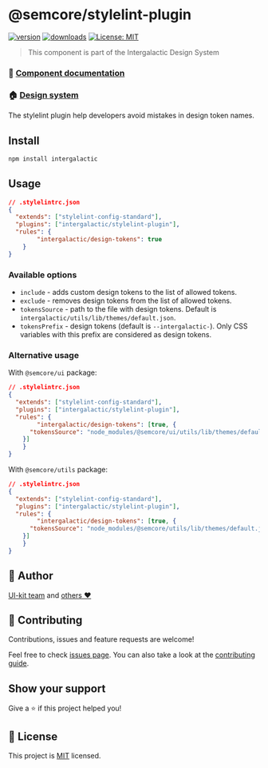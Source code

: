 # @semcore/stylelint-plugin

[![version](https://img.shields.io/npm/v/@semcore/stylelint-plugin.svg)](https://www.npmjs.com/@semcore/stylelint-plugin)
[![downloads](https://img.shields.io/npm/dt/@semcore/stylelint-plugin.svg)](https://www.npmjs.com/package/@semcore/stylelint-plugin)
[![License: MIT](https://img.shields.io/badge/License-MIT-green.svg)](https://github.com/semrush/intergalactic/blob/master/LICENSE)

> This component is part of the Intergalactic Design System

### 📖 [Component documentation](https://developer.semrush.com/intergalactic/style/design-tokens/design-tokens#stylelint-plugin)

### 🏠 [Design system](https://developer.semrush.com/intergalactic/)

The stylelint plugin help developers avoid mistakes in design token names.

## Install

```sh
npm install intergalactic
```

## Usage

```json
// .stylelintrc.json
{
  "extends": ["stylelint-config-standard"],
  "plugins": ["intergalactic/stylelint-plugin"],
  "rules": {
		"intergalactic/design-tokens": true
	}
}
```

### Available options

- `include` - adds custom design tokens to the list of allowed tokens.
- `exclude` - removes design tokens from the list of allowed tokens.
- `tokensSource` - path to the file with design tokens. Default is `intergalactic/utils/lib/themes/default.json`.
- `tokensPrefix` - design tokens (default is `--intergalactic-`). Only CSS variables with this prefix are considered as design tokens.

### Alternative usage

With `@semcore/ui` package: 

```json
// .stylelintrc.json
{
  "extends": ["stylelint-config-standard"],
  "plugins": ["intergalactic/stylelint-plugin"],
  "rules": {
		"intergalactic/design-tokens": [true, {
      "tokensSource": "node_modules/@semcore/ui/utils/lib/themes/default.json",
    }]
	}
}
```

With `@semcore/utils` package:

```json
// .stylelintrc.json
{
  "extends": ["stylelint-config-standard"],
  "plugins": ["intergalactic/stylelint-plugin"],
  "rules": {
		"intergalactic/design-tokens": [true, {
      "tokensSource": "node_modules/@semcore/utils/lib/themes/default.json",
    }]
	}
}
```

## 👤 Author

[UI-kit team](https://github.com/semrush/intergalactic/blob/master/MAINTAINERS) and [others ❤️](https://github.com/semrush/intergalactic/graphs/contributors)

## 🤝 Contributing

Contributions, issues and feature requests are welcome!

Feel free to check [issues page](https://github.com/semrush/intergalactic/issues). You can also take a look at the [contributing guide](https://github.com/semrush/intergalactic/blob/master/CONTRIBUTING.md).

## Show your support

Give a ⭐️ if this project helped you!

## 📝 License

This project is [MIT](https://github.com/semrush/intergalactic/blob/master/LICENSE) licensed.
